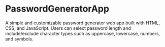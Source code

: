 # PasswordGeneratorApp
A simple and customizable password generator web app built with HTML, CSS, and JavaScript. Users can select password length and include/exclude character types such as uppercase, lowercase, numbers, and symbols.

